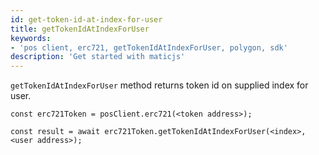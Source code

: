 ```yaml
---
id: get-token-id-at-index-for-user
title: getTokenIdAtIndexForUser
keywords: 
- 'pos client, erc721, getTokenIdAtIndexForUser, polygon, sdk'
description: 'Get started with maticjs'
---
```


`getTokenIdAtIndexForUser` method returns token id on supplied index for user.

```
const erc721Token = posClient.erc721(<token address>);

const result = await erc721Token.getTokenIdAtIndexForUser(<index>,<user address>);

```
